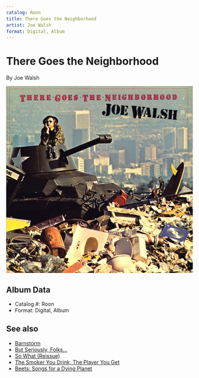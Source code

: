 ```yaml
---
catalog: Roon
title: There Goes the Neighborhood
artist: Joe Walsh
format: Digital, Album
---
```


# There Goes the Neighborhood

By Joe Walsh

![](../../assets/albumcovers/Joe_Walsh-There_Goes_the_Neighborhood.png)

## Album Data

- Catalog #: Roon
- Format: Digital, Album


## See also

- [Barnstorm](Barnstorm.md)
- [But Seriously, Folks...](But_Seriously__Folks.md)
- [So What (Reissue)](So_What_Reissue.md)
- [The Smoker You Drink, The Player You Get](The_Smoker_You_Drink__The_Player_You_Get.md)
- [Beets: Songs for a Dying Planet](../../Beets/Joe_Walsh/Songs_for_a_Dying_Planet.md)
